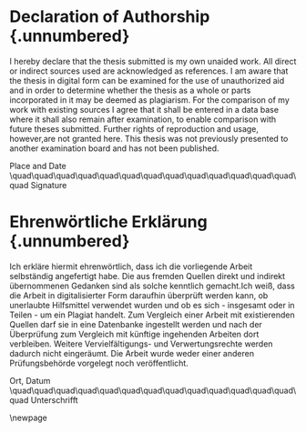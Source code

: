 
# Declaration of Authorship {.unnumbered}  
I hereby declare that the thesis submitted is my own unaided work.
All direct or indirect sources used are acknowledged as references.
I am aware that the thesis in digital form can be examined for the use of unauthorized aid and in order to determine whether the thesis as a whole or parts incorporated in it may be deemed as plagiarism.
For the comparison of my work with existing sources I agree that it shall be entered in a data base where it shall also remain after examination, to enable comparison with future theses submitted.
Further rights of reproduction and usage, however,are not granted here.
This thesis was not previously presented to another examination board and has not been published.
  
Place and Date \quad\quad\quad\quad\quad\quad\quad\quad\quad\quad\quad\quad\quad\quad Signature

# Ehrenwörtliche Erklärung {.unnumbered}
Ich erkläre hiermit ehrenwörtlich, dass ich die vorliegende Arbeit selbständig angefertigt habe.
Die aus fremden Quellen direkt und indirekt übernommenen Gedanken sind als solche kenntlich gemacht.Ich weiß, dass die Arbeit in digitalisierter Form daraufhin überprüft werden kann, ob unerlaubte Hilfsmittel verwendet wurden und ob es sich - insgesamt oder in Teilen - um ein Plagiat handelt. 
Zum Vergleich einer Arbeit mit existierenden Quellen darf sie in eine Datenbanke ingestellt werden und nach der Überprüfung zum Vergleich mit künftige ingehenden Arbeiten dort verbleiben.
Weitere Vervielfältigungs- und Verwertungsrechte werden dadurch nicht eingeräumt.
Die Arbeit wurde weder einer anderen Prüfungsbehörde vorgelegt noch veröffentlicht.
  

Ort, Datum \quad\quad\quad\quad\quad\quad\quad\quad\quad\quad\quad\quad\quad\quad  Unterschrifft


\newpage



